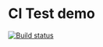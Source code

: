 # CI Test demo

[![Build status](https://ci.appveyor.com/api/projects/status/13x4338x09iedsbe?svg=true)](https://ci.appveyor.com/project/YrChek/classes-js)